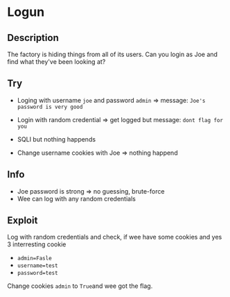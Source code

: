 # Logun

## Description

The factory is hiding things from all of its users. Can you login as Joe and find what they've been looking at?

## Try

- Loging with username `joe` and password `admin` => message: `Joe's password is very good`

- Login with random credential => get logged but message: `dont flag for you`

- SQLI but nothing happends

- Change username cookies with Joe => nothing happend


## Info
- Joe password is strong => no guessing, brute-force
- Wee can log with any random credentials


## Exploit
Log with random credentials and check, if wee have some cookies and yes 3 interresting cookie

- `admin=Fasle`
- `username=test`
- `password=test`

Change cookies `admin` to `True`and wee got the flag.
